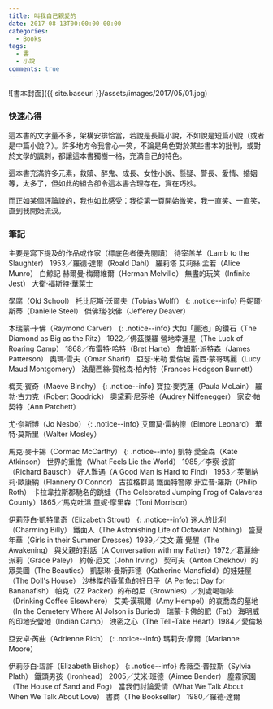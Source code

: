 ```yaml
---
title: 叫我自己親愛的
date: 2017-08-13T00:00:00-00:00
categories: 
  - Books
tags: 
  - 書
  - 小說
comments: true
---
```


![書本封面]({{ site.baseurl }}/assets/images/2017/05/01.jpg)

### 快速心得

這本書的文字量不多，架構安排恰當，若說是長篇小說，不如說是短篇小說（或者是中篇小說？）。許多地方令我會心一笑，不論是角色對於某些書本的批判，或對於文學的諷刺，都讓這本書獨樹一格，充滿自己的特色。

這本書充滿許多元素，救贖、醉鬼、成長、女性小說、懸疑、警長、愛情、婚姻等，太多了，但如此的組合卻令這本書合理存在，實在巧妙。

而正如某個評論說的，我也如此感受：我從第一頁開始微笑，我一直笑、一直笑，直到我開始流淚。

### 筆記

主要是寫下提及的作品或作家（標底色者優先閱讀）
待宰羔羊（Lamb to the Slaughter） 1953／羅德‧達爾（Roald Dahl）
羅莉塔
艾莉絲‧孟若（Alice Munro）
白鯨記 赫爾曼‧梅爾維爾（Herman Melville）
無盡的玩笑（Infinite Jest） 大衛‧福斯特‧華萊士

學腐（Old School） 托比厄斯‧沃爾夫（Tobias Wolff）
{: .notice--info}
丹妮爾‧斯蒂（Danielle Steel）
傑佛瑞‧狄佛（Jefferey Deaver）

本瑞蒙‧卡佛（Raymond Carver）
{: .notice--info}
大如「麗池」的鑽石（The Diamond as Big as the Ritz） 1922／佛茲傑羅
營地幸運星（The Luck of Roaring Camp） 1868／布雷特‧哈特（Bret Harte）
詹姆斯‧派特森（James Patterson）
奧瑪‧雪夫（Omar Sharif）
亞瑟‧米勒
愛倫坡
露西‧蒙哥瑪麗（Lucy Maud Montgomery）
法蘭西絲‧賀格森‧柏內特（Frances Hodgson Burnett）

梅芙‧賓奇（Maeve Binchy）
{: .notice--info}
寶拉‧麥克蓮（Paula McLain）
羅勃‧古力克（Robert Goodrick）
奧黛莉‧尼芬格（Audrey Niffenegger）
家安‧帕契特（Ann Patchett）

尤‧奈斯博（Jo Nesbo）
{: .notice--info}
艾爾莫‧雷納德（Elmore Leonard）
華特‧莫斯里（Walter Mosley）

馬克‧麥卡錫（Cormac McCarthy）
{: .notice--info}
凱特‧愛金森（Kate Atkinson）
世界的重擔（What Feels Lie the World） 1985／李察‧波許（Richard Bausch）
好人難遇（A Good Man is Hard to Find） 1953／芙蘭納莉‧歐康納（Flannery O'Connor）
古拉格群島
鐵面特警隊
菲立普‧羅斯（Philip Roth）
卡拉韋拉斯郡馳名的跳蛙（The Celebrated Jumping Frog of  Calaveras County）1865／馬克吐溫
童妮‧摩里森（Toni Morrison）

伊莉莎白‧凱特里奇（Elizabeth Strout）
{: .notice--info}
迷人的比利（Charming Billy）
鐵面人（The Astonishing Life of Octavian Nothing）
盛夏年華（Girls in their Summer Dresses）1939／艾文‧蕭
覺醒（The Awakening）
與父親的對話（A Conversation with my Father）1972／葛麗絲‧派莉（Grace Paley）
約翰‧厄文（John Irving）
契可夫（Anton Chekhov）的眾美圖（The Beauties）
凱瑟琳‧曼斯菲德（Katherine Mansfield）的娃娃屋（The Doll's House）
沙林傑的香蕉魚的好日子（A Perfect Day for Bananafish）
帕克（ZZ Packer）的布朗尼（Brownies）／別處喝咖啡（Drinking Coffee Elsewhere）
艾美‧漢珮爾（Amy Hempel）的哀喬森的墓地（In the Cemetery Where Al Jolson is Buried）
瑞蒙‧卡佛的肥（Fat）
海明威的印地安營地（Indian Camp）
洩密之心（The Tell-Take Heart）1984／愛倫坡

亞安卓‧芮曲（Adrienne Rich）
{: .notice--info}
瑪莉安‧摩爾（Marianne Moore）

伊莉莎白‧碧許（Elizabeth Bishop）
{: .notice--info}
希薇亞‧普拉斯（Sylvia Plath）
鐵頭男孩（Ironhead） 2005／艾米‧班德（Aimee Bender）
塵霧家園（The House of Sand and Fog）
當我們討論愛情（What We Talk About When We Talk About Love）
書商（The Bookseller） 1980／羅德‧達爾